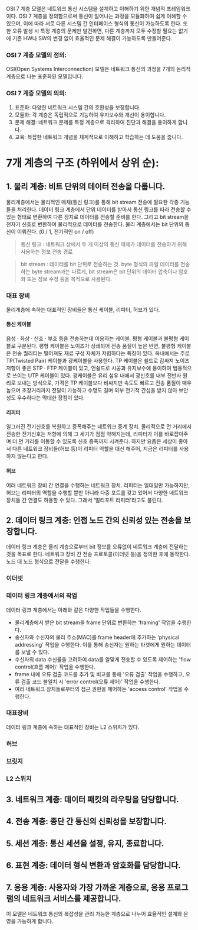 OSI 7 계층 모델은 네트워크 통신 시스템을 설계하고 이해하기 위한 개념적 프레임워크이다. OSI 7 계층을 정의함으로써 통신이 일어나는 과정을 모듈화하여 쉽게 이해할 수 있으며, 이에 따라 서로 다른 시스템 간 인터페이스 형식의 통신이 가능하도록 한다. 또한 오류 발생 시 특정 계층의 문제만 발견하면, 다른 계층까지 모두 수정할 필요는 없기에 기존 HW나 SW의 변경 없이 효율적인 문제 해결이 가능하도록 만들어준다.

### OSI 7 계층 모델의 정의:
OSI(Open Systems Interconnection) 모델은 네트워크 통신의 과정을 7개의 논리적 계층으로 나눈 표준화된 모델입니다. 

### OSI 7 계층 모델의 의의:
1. 표준화: 다양한 네트워크 시스템 간의 호환성을 보장합니다.
2. 모듈화: 각 계층은 독립적으로 기능하여 유지보수와 개선이 용이합니다.
3. 문제 해결: 네트워크 문제를 특정 계층으로 격리하여 진단과 해결을 용이하게 합니다.
4. 교육: 복잡한 네트워크 개념을 체계적으로 이해하고 학습하는 데 도움을 줍니다.

# 7개 계층의 구조 (하위에서 상위 순):
## 1. 물리 계층: 비트 단위의 데이터 전송을 다룹니다.
물리계층에서는 물리적인 매체(통신 링크)를 통해 bit stream 전송에 필요한 각종 기능들을 처리한다. 데이터 링크 계층에서 단위 데이터를 받아서 통신 링크를 따라 전송할 수 있는 형태로 변환하여 다른 장치로 데이터를 전송할 준비를 한다. 그리고 bit stream을 전자기 신호로 변환하여 물리적으로 데이터를 전송한다. 물리 계층에서는 bit 단위의 통신이 이뤄진다. (0 / 1, 전기적인 on / off)
> 통신 링크 : 네트워크 상에서 두 개 이상의 통신 매체가 데이터를 전송하기 위해 사용하는 정보 전송 경로

> bit stream : 데이터를 bit 단위로 전송하는 것. byte 형식의 파일 데이터를 전송하는 byte stream과는 다르게, bit stream은 bit 단위의 데이터 압축이나 암호화 또는 정보 수정 등을 목적으로 사용된다.

### 대표 장비
물리계층에 속하는 대표적인 장비들은 통신 케이블, 리피터, 허브가 있다.
#### 통신 케이블
음성 · 화상 · 신호 · 부호 등을 전송하는데 이용하는 케이블. 평형 케이블과 불평형 케이블로 구분된다. 평형 케이블은 노이즈가 상쇄되어 전송 품질이 높은 반면, 불평형 케이블은 전송 퀄리티는 떨어져도 재료 구성 자체가 저렴하다는 특징이 있다. 옥내에서는 주로 TP(Twisted Pair) 케이블과 광케이블을 사용한다. TP 케이블은 쉴드로 감싸져 노이즈 저항이 좋은 STP · FTP 케이블이 있고, 언쉴드로 시공과 유지보수에 용이하여 범용적으로 쓰이는 UTP 케이블이 있다. 광케이블은 유리 섬유 내에서 광신호를 내부 전반사 원리로 보내는 방식으로, 가격은 TP 케이블보다 비싸지만 속도도 빠르고 전송 품질이 매우 높으며 초장거리까지 전달이 가능하고 수명도 길며 외부 전기적 간섭을 받지 않아 보안성도 우수하다는 막대한 장점이 있다.

#### 리피터
일그러진 전기신호를 복원하고 증폭해주는 네트워크 중계 장치. 물리적으로 먼 거리에서 전송한 전기신호는 저항에 의해 그 세기가 점점 약해지는데, 리피터가 이를 바로잡아주며 더 먼 거리를 이동할 수 있도록 신호 증폭까지 시켜준다. 하지만 요즘은 세상이 좋아서 다른 네트워크 장비들(허브 등)이 리피터 역할을 대신 해주어, 지금은 리피터를 사용하지 않는다고 한다.

#### 허브
여러 네트워크 장비 간 연결을 수행하는 네트워크 장치. 리피터는 일대일만 가능하지만, 허브는 리피터의 역할을 수행할 뿐만 아니라 다중 포트를 갖고 있어서 다양한 네트워크 장치들 간 연결도 허용할 수 있다. 그래서 '멀티포트 리피터'라고도 불린다. 


## 2. 데이터 링크 계층: 인접 노드 간의 신뢰성 있는 전송을 보장합니다.
데이터 링크 계층은 물리 계층으로부터 bit 정보를 오류없이 네트워크 계층에 전달하는 것을 목표로 한다. 네트워크 장비 간 전송 프로토콜(이더넷 등)을 정의한 후에 동작한다. 노드 대 노드 형식으로 전달을 수행한다.

### 이더넷


### 데이터 링크 계층에서의 작업
데이터 링크 계층에서는 아래와 같은 다양한 작업들을 수행한다.
- 물리계층에서 받은 bit stream을 frame 단위로 변환하는 'framing' 작업을 수행한다.
- 송신자와 수신자의 물리 주소(MAC)를 frame header에 추가하는 'physical addressing' 작업을 수행한다. 이를 통해 송신자는 원하는 타겟에게 원하는 데이터를 보낼 수 있다.
- 수신자의 data 수신률을 고려하여 data를 알맞게 전송할 수 있도록 제어하는 'flow control(흐름 제어)' 작업을 수행한다. 
- frame 내에 오류 검출 코드를 추가 및 비교를 통해 '오류 검출' 작업을 수행하고, 오류 검출 코드 불일치 시 'error control(오류 제어)' 작업을 수행한다.
- 여러 네트워크 장치들로부터의 접근 권한을 제어하는 'access control' 작업을 수행한다.


### 대표장비
데이터 링크 계층에 속하는 대표적인 장비는 L2 스위치가 있다. 
### 허브

### 브릿지

### L2 스위치


## 3. 네트워크 계층: 데이터 패킷의 라우팅을 담당합니다.


## 4. 전송 계층: 종단 간 통신의 신뢰성을 보장합니다.
## 5. 세션 계층: 통신 세션을 설정, 유지, 종료합니다.
## 6. 표현 계층: 데이터 형식 변환과 암호화를 담당합니다.
## 7. 응용 계층: 사용자와 가장 가까운 계층으로, 응용 프로그램의 네트워크 서비스를 제공합니다.

이 모델은 네트워크 통신의 복잡성을 관리 가능한 계층으로 나누어 효율적인 설계와 운영을 가능하게 합니다.
